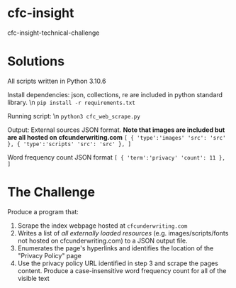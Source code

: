 # cfc-insight
cfc-insight-technical-challenge


# Solutions
All scripts written in Python 3.10.6

Install dependencies: json, collections, re are included in python standard library. \n
`pip install -r requirements.txt`

Running script: \n
`python3 cfc_web_scrape.py`

Output:
External sources JSON format. **Note that images are included but are all hosted on cfcunderwriting.com**
`
[
    {
        'type':'images'
        'src': 'src'
    },
    {
        'type':'scripts'
        'src': 'src'
    },
]
`


Word frequency count JSON format
`
[
    {
        'term':'privacy'
        'count': 11
    },
]
`

# The Challenge
Produce a program that:
1. Scrape the index webpage hosted at `cfcunderwriting.com`
2. Writes a list of *all externally loaded resources* (e.g. images/scripts/fonts not hosted
on cfcunderwriting.com) to a JSON output file.
3. Enumerates the page's hyperlinks and identifies the location of the "Privacy Policy"
page
4. Use the privacy policy URL identified in step 3 and scrape the pages content.
Produce a case-insensitive word frequency count for all of the visible text